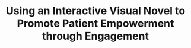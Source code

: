 ---
name: "Using An Interactive Visual Novel To"
title: "Using an Interactive Visual Novel to Promote Patient Empowerment through Engagement"
project: null
event: "Foundations of Digital Games"
authors:
- name: "Yin, L.."
- name: "Ring, L."
- name: "Bickmore, T.."
year: 2012
resources:
- name: "fdg12"
  src: "fdg12.pdf"
external_url: null
draft: false
---